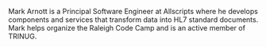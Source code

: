 Mark Arnott is a Principal Software Engineer at Allscripts where he develops components and services that transform data into HL7 standard documents.  Mark helps organize the Raleigh Code Camp and is an active member of TRINUG.  
